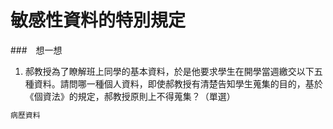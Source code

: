 # 敏感性資料的特別規定
###　想一想

1. 郝教授為了瞭解班上同學的基本資料，於是他要求學生在開學當週繳交以下五種資料。請問哪一種個人資料，即使郝教授有清楚告知學生蒐集的目的，基於《個資法》的規定，郝教授原則上不得蒐集？（單選）
```bash
病歷資料
```

